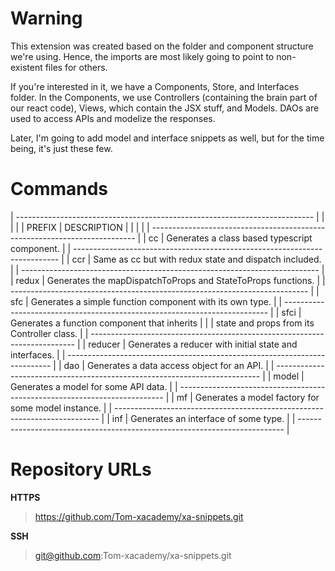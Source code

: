 # Warning

This extension was created based on the folder and component structure we're using.
Hence, the imports are most likely going to point to non-existent files for others.

If you're interested in it, we have a Components, Store, and Interfaces folder.
In the Components, we use Controllers (containing the brain part of our react code), Views,
which contain the JSX stuff, and Models. DAOs are used to access APIs and modelize the responses.

Later, I'm going to add model and interface snippets as well, but for the time being, it's just these few.

# Commands

| -------------------------------------------------------------------------- |
|             |                                                              |
| PREFIX      | DESCRIPTION                                                  |
|             |                                                              |
| -------------------------------------------------------------------------- |
|    cc       | Generates a class based typescript component.                |
| -------------------------------------------------------------------------- |
|    ccr      | Same as cc but with redux state and dispatch included.       |
| -------------------------------------------------------------------------- |
|    redux    | Generates the mapDispatchToProps and StateToProps functions. |
| -------------------------------------------------------------------------- |
|    sfc      | Generates a simple function component with its own type.     |
| -------------------------------------------------------------------------- |
|    sfci     | Generates a function component that inherits                 |
|             | state and props from its Controller class.                   |
| -------------------------------------------------------------------------- |
|    reducer  | Generates a reducer with initial state and interfaces.       |
| -------------------------------------------------------------------------- |
|    dao      | Generates a data access object for an API.                   |
| -------------------------------------------------------------------------- |
|    model    | Generates a model for some API data.                         |
| -------------------------------------------------------------------------- |
|    mf       | Generates a model factory for some model instance.           |
| -------------------------------------------------------------------------- |
|    inf      | Generates an interface of some type.                         |
| -------------------------------------------------------------------------- |

# Repository URLs

**HTTPS**

> https://github.com/Tom-xacademy/xa-snippets.git

**SSH**

> git@github.com:Tom-xacademy/xa-snippets.git
